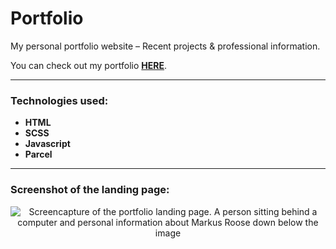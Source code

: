 # Portfolio

My personal portfolio website – Recent projects &amp; professional information.

You can check out my portfolio [**HERE**](http://www.markusroose.com/ 'Markus Roose portfolio website').

---

### Technologies used:

- **HTML**
- **SCSS**
- **Javascript**
- **Parcel**

---

### Screenshot of the landing page:

<p align="center">
<img src="https://i.imgur.com/8XVvN0b.png" alt="Screencapture of the portfolio landing page. A person sitting behind a computer and personal information about Markus Roose down below the image" title="Screenshot of the portfolio landing page"/>
</p>
